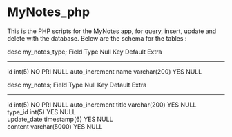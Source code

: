 # MyNotes_php

This is the PHP scripts for the MyNotes app, for query, insert, update and delete with the database.  Below are the schema for the tables :


desc my_notes_type;
Field   Type           Null   Key   Default   Extra
------- -------------- ------ ----- --------- ---------------
id      int(5)         NO     PRI   NULL      auto_increment
name    varchar(200)   YES          NULL      


desc my_notes;
Field         Type            Null   Key   Default   Extra 
------------- --------------- ------ ----- --------- ---------------
id            int(5)          NO     PRI   NULL      auto_increment 
title         varchar(200)    YES          NULL      
type_id       int(5)          YES          NULL      
update_date   timestamp(6)    YES          NULL      
content       varchar(5000)   YES          NULL      

